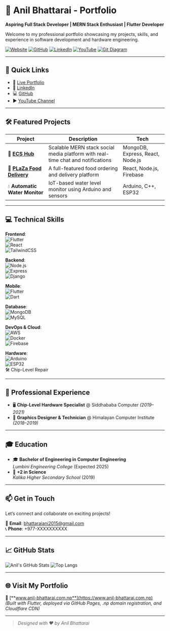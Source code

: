 # 🌟 Anil Bhattarai - Portfolio  
**Aspiring Full Stack Developer | MERN Stack Enthusiast | Flutter Developer**

Welcome to my professional portfolio showcasing my projects, skills, and experience in software development and hardware engineering.

[![Website](https://img.shields.io/badge/Website-anil--bhattarai.com.np-blue?logo=google-chrome&logoColor=white)](https://www.anil-bhattarai.com.np)
[![GitHub](https://img.shields.io/badge/GitHub-Crealify-black?logo=github)](https://github.com/Crealify)
[![LinkedIn](https://img.shields.io/badge/LinkedIn-Anil%20Bhattarai-blue?logo=linkedin)](https://www.linkedin.com/in/anil-bhattarai-735129307)
[![YouTube](https://img.shields.io/badge/YouTube-CREALIFY-red?logo=youtube)](https://www.youtube.com/@CREALIFY)
[![Git Diagram](https://img.shields.io/badge/GitDiagram-Visualizer-orange?logo=git)](https://gitdiagram.com/Crealify/AnilBhattarai_Portfolio)

---

## 🚀 Quick Links  
- 🔗 [Live Portfolio](https://www.anil-bhattarai.com.np)  
- 💼 [LinkedIn](https://www.linkedin.com/in/anil-bhattarai-735129307)  
- 💻 [GitHub](https://github.com/Crealify)  
- ▶️ [YouTube Channel](https://www.youtube.com/@CREALIFY)  

---

## 🛠️ Featured Projects  
| Project | Description | Tech |
|--------|-------------|------|
| 🔗 [**ECS Hub**](https://github.com/Crealify/ecs-hub) | Scalable MERN stack social media platform with real-time chat and notifications | MongoDB, Express, React, Node.js |
| 🔗 [**PLaZa Food Delivery**](https://github.com/Crealify/plaza-food) | A full-featured food ordering and delivery platform | React, Node.js, Firebase |
| 💧 **Automatic Water Monitor** | IoT-based water level monitor using Arduino and sensors | Arduino, C++, ESP32 |

---

## 💻 Technical Skills  
**Frontend**:  
![Flutter](https://img.shields.io/badge/Flutter-02569B?logo=flutter&logoColor=white)  
![React](https://img.shields.io/badge/React-20232A?logo=react&logoColor=61DAFB)  
![TailwindCSS](https://img.shields.io/badge/TailwindCSS-38B2AC?logo=tailwind-css&logoColor=white)

**Backend**:  
![Node.js](https://img.shields.io/badge/Node.js-339933?logo=node.js&logoColor=white)  
![Express](https://img.shields.io/badge/Express.js-000000?logo=express&logoColor=white)  
![Django](https://img.shields.io/badge/Django-092E20?logo=django&logoColor=white)

**Mobile**:  
![Flutter](https://img.shields.io/badge/Flutter-02569B?logo=flutter&logoColor=white)  
![Dart](https://img.shields.io/badge/Dart-0175C2?logo=dart&logoColor=white)

**Database**:  
![MongoDB](https://img.shields.io/badge/MongoDB-47A248?logo=mongodb&logoColor=white)  
![MySQL](https://img.shields.io/badge/MySQL-4479A1?logo=mysql&logoColor=white)

**DevOps & Cloud**:  
![AWS](https://img.shields.io/badge/AWS-232F3E?logo=amazon-aws&logoColor=white)  
![Docker](https://img.shields.io/badge/Docker-2496ED?logo=docker&logoColor=white)  
![Firebase](https://img.shields.io/badge/Firebase-FFCA28?logo=firebase&logoColor=black)

**Hardware**:  
![Arduino](https://img.shields.io/badge/Arduino-00979D?logo=arduino&logoColor=white)  
![ESP32](https://img.shields.io/badge/ESP32-333333?logo=espressif&logoColor=white)  
🛠️ Chip-Level Repair

---

## 💼 Professional Experience  
- 🖥️ **Chip-Level Hardware Specialist** @ Siddhababa Computer *(2019–2021)*  
- 🎨 **Graphics Designer & Technician** @ Himalayan Computer Institute *(2018–2019)*

---

## 🎓 Education  
- 🎓 **Bachelor of Engineering in Computer Engineering**  
  *Lumbini Engineering College* (Expected 2025)  
- 🧪 **+2 in Science**  
  *Kalika Higher Secondary School* (2019)

---

## 📫 Get in Touch  
Let’s connect and collaborate on exciting projects!

📧 **Email**: [bhattaraiani2015@gmail.com](mailto:bhattaraiani2015@gmail.com)  
📞 **Phone**: +977-XXXXXXXXXX

---

## 📈 GitHub Stats

![Anil's GitHub Stats](https://github-readme-stats.vercel.app/api?username=Crealify&show_icons=true&theme=radical)
![Top Langs](https://github-readme-stats.vercel.app/api/top-langs/?username=Crealify&layout=compact&theme=radical)

---

## 🌐 Visit My Portfolio  
🔗 [**www.anil-bhattarai.com.np**](https://www.anil-bhattarai.com.np)  
*(Built with Flutter, deployed via GitHub Pages, .np domain registration, and Cloudflare CDN)*

---
> *Designed with ❤️ by Anil Bhattarai*
